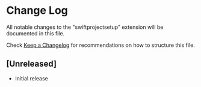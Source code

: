 # Change Log

All notable changes to the "swiftprojectsetup" extension will be documented in this file.

Check [Keep a Changelog](http://keepachangelog.com/) for recommendations on how to structure this file.

## [Unreleased]

- Initial release
